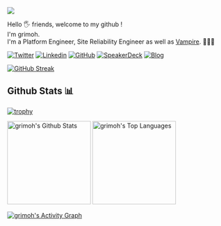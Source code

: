 <img src="https://komarev.com/ghpvc/?username=grimoh&label=PROFILE+VIEWS&style=for-the-badge&color=9370DB">

Hello 🖐️ friends, welcome to my github !<br>
I'm grimoh.<br> I'm a Platform Engineer, Site Reliability Engineer as well as [Vampire](https://draculatheme.com/). 🧛🏻‍♀️

[![Twitter](https://img.shields.io/badge/twitter-00BFFF.svg?style=for-the-badge&logo=Twitter&logoColor=white)](https://www.twitter.com/gr1m0h/)
[![Linkedin](https://img.shields.io/badge/linkedin-00008B.svg?style=for-the-badge&logo=Linkedin&logoColor=white)](https://www.linkedin.com/in/wataru-tsuda-88614024a/)
[![GitHub](https://img.shields.io/badge/github-12100E.svg?style=for-the-badge&logo=github&logoColor=white)](https://github.com/grimoh/)
[![SpeakerDeck](https://img.shields.io/badge/speakerdeck-32CD32.svg?style=for-the-badge&logo=speakerdeck&logoColor=white)](https://speakerdeck.com/grimoh/)
[![Blog](https://img.shields.io/badge/blog-808080?style=for-the-badge&logo=&logoColor=white)](https://weblog.grimoh.net/)

[![GitHub Streak](https://github-readme-streak-stats.herokuapp.com/?user=grimoh)](https://git.io/streak-stats)

## Github Stats 📊 

[![trophy](https://github-profile-trophy.vercel.app/?username=grimoh)](https://github.com/ryo-ma/github-profile-trophy)

<a href="https://github.com/anuraghazra/github-readme-stats"><img alt="grimoh's Github Stats" src="https://github-readme-stats.vercel.app/api/?username=grimoh&show_icons=true&count_private=true&theme=default&hide_border=true&bg_color=fff&title_color=9370DB&icon_color=9370DB" height="192px"/></a>
<a href="https://github.com/anuraghazra/github-readme-stats"><img alt="grimoh's Top Languages" src="https://github-readme-stats.vercel.app/api/top-langs/?username=grimoh&langs_count=8&layout=compact&theme=default&hide_border=true&bg_color=fff&title_color=9370DB&icon_color=9370DB&hide=Jupyter%20Notebook" height="192px"/></a>

<a href="https://github.com/ashutosh00710/github-readme-activity-graph"><img alt="grimoh's Activity Graph" src="https://activity-graph.herokuapp.com/graph/?username=grimoh&bg_color=fff&color=9370DB&line=9370DB&point=000&hide_border=true" /></a>
